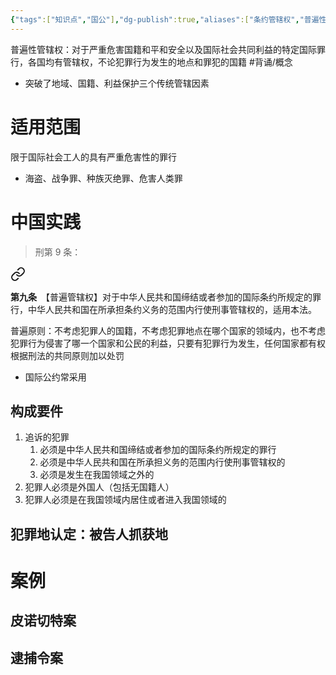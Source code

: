 ```yaml
---
{"tags":["知识点","国公"],"dg-publish":true,"aliases":["条约管辖权","普遍性管辖权"],"同":null,"permalink":"/学习笔记studyup/国际公法/普遍管辖权/","dgPassFrontmatter":true,"created":"2024-11-04T20:13:17.572+08:00","updated":"2024-11-10T21:43:58.336+08:00"}
---
```


普遍性管辖权：对于严重危害国籍和平和安全以及国际社会共同利益的特定国际罪行，各国均有管辖权，不论犯罪行为发生的地点和罪犯的国籍 #背诵/概念 
- 突破了地域、国籍、利益保护三个传统管辖因素
# 适用范围
限于国际社会工人的具有严重危害性的罪行
- 海盗、战争罪、种族灭绝罪、危害人类罪
# 中国实践
>刑第 9 条：
<div class="transclusion internal-embed is-loaded"><a class="markdown-embed-link" href="/////#t9" aria-label="Open link"><svg xmlns="http://www.w3.org/2000/svg" width="24" height="24" viewBox="0 0 24 24" fill="none" stroke="currentColor" stroke-width="2" stroke-linecap="round" stroke-linejoin="round" class="svg-icon lucide-link"><path d="M10 13a5 5 0 0 0 7.54.54l3-3a5 5 0 0 0-7.07-7.07l-1.72 1.71"></path><path d="M14 11a5 5 0 0 0-7.54-.54l-3 3a5 5 0 0 0 7.07 7.07l1.71-1.71"></path></svg></a><div class="markdown-embed">



**第九条**　【普遍管辖权】对于中华人民共和国缔结或者参加的国际条约所规定的罪行，中华人民共和国在所承担条约义务的范围内行使刑事管辖权的，适用本法。 

</div></div>


普遍原则：不考虑犯罪人的国籍，不考虑犯罪地点在哪个国家的领域内，也不考虑犯罪行为侵害了哪一个国家和公民的利益，只要有犯罪行为发生，任何国家都有权根据刑法的共同原则加以处罚
- 国际公约常采用
## 构成要件
1. 追诉的犯罪
	1. 必须是中华人民共和国缔结或者参加的国际条约所规定的罪行
	2. 必须是中华人民共和国在所承担义务的范围内行使刑事管辖权的
	3. 必须是发生在我国领域之外的
2. 犯罪人必须是外国人（包括无国籍人）
3. 犯罪人必须是在我国领域内居住或者进入我国领域的
## 犯罪地认定：被告人抓获地
# 案例 
## 皮诺切特案
## 逮捕令案